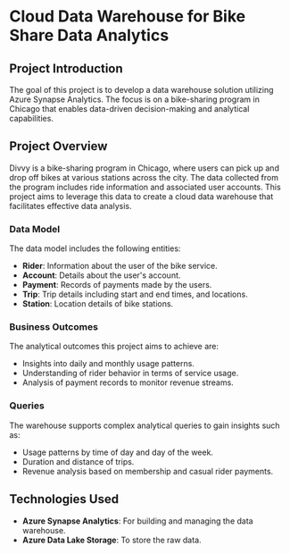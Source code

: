 # Cloud Data Warehouse for Bike Share Data Analytics

## Project Introduction

The goal of this project is to develop a data warehouse solution utilizing Azure Synapse Analytics. The focus is on a 
bike-sharing program in Chicago that enables data-driven decision-making and analytical capabilities.

## Project Overview

Divvy is a bike-sharing program in Chicago, where users can pick up and drop off bikes at various stations across the 
city. The data collected from the program includes ride information and associated user accounts. This project aims to 
leverage this data to create a cloud data warehouse that facilitates effective data analysis.

### Data Model

The data model includes the following entities:
- **Rider**: Information about the user of the bike service.
- **Account**: Details about the user's account.
- **Payment**: Records of payments made by the users.
- **Trip**: Trip details including start and end times, and locations.
- **Station**: Location details of bike stations.

### Business Outcomes

The analytical outcomes this project aims to achieve are:
- Insights into daily and monthly usage patterns.
- Understanding of rider behavior in terms of service usage.
- Analysis of payment records to monitor revenue streams.

### Queries

The warehouse supports complex analytical queries to gain insights such as:
- Usage patterns by time of day and day of the week.
- Duration and distance of trips.
- Revenue analysis based on membership and casual rider payments.

## Technologies Used

- **Azure Synapse Analytics**: For building and managing the data warehouse.
- **Azure Data Lake Storage**: To store the raw data.